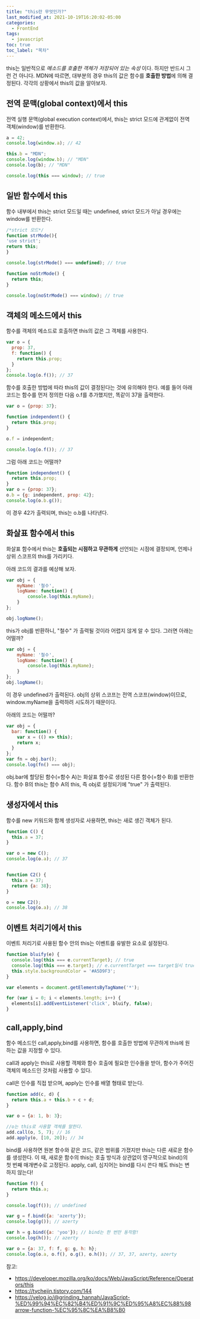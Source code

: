 ```yaml
---
title: "this란 무엇인가?"
last_modified_at: 2021-10-19T16:20:02-05:00
categories:
  - FrontEnd
tags:
  - javascript
toc: true
toc_label: "목차"
---
```


this는 일반적으로 *메소드를 호출한 객체가 저장되어 있는 속성* 이다. 하지만 반드시 그런 건 아니다. MDN에 따르면, 대부분의 경우 this의 값은 함수를 **호출한 방법**에 의해 결정된다. 각각의 상황에서 this의 값을 알아보자.

## 전역 문맥(global context)에서 this

전역 실행 문맥(global execution context)에서, this는 strict 모드에 관계없이 전역 객체(window)를 반환한다. 

```javascript
a = 42;
console.log(window.a); // 42

this.b = "MDN";
console.log(window.b); // "MDN"
console.log(b); // "MDN"

console.log(this === window); // true
```

## 일반 함수에서 this

함수 내부에서 this는 strict 모드일 때는 undefined, strict 모드가 아닐 경우에는 window를 반환한다.

```javascript
/*strict 모드*/
function strMode(){
'use strict';
return this;
}

console.log(strMode() === undefined); // true
```

```javascript
function noStrMode() {
  return this;
}

console.log(noStrMode() === window); // true
```

## 객체의 메소드에서 this

함수를 객체의 메소드로 호출하면 this의 값은 그 객체를 사용한다. 

```javascript
var o = {
  prop: 37,
  f: function() {
    return this.prop;
  }
};
console.log(o.f()); // 37
```
함수를 호출한 방법에 따라 this의 값이 결정된다는 것에 유의해야 한다. 예를 들어 아래 코드는 함수를 먼저 정의한 다음 o.f를 추가했지만, 똑같이 37을 출력한다. 

```javascript
var o = {prop: 37};

function independent() {
  return this.prop;
}

o.f = independent;

console.log(o.f()); // 37
```
그럼 아래 코드는 어떨까?

```javascript
function independent() {
  return this.prop;
}
var o = {prop: 37};
o.b = {g: independent, prop: 42};
console.log(o.b.g());
```

이 경우 42가 출력되며, this는 o.b를 나타낸다.

## 화살표 함수에서 this

화살표 함수에서 this는 **호출되는 시점하고 무관하게** 선언되는 시점에 결정되며, 언제나 상위 스코프의 this를 가리키다. 

아래 코드의 결과를 예상해 보자. 

```javascript
var obj = { 
    myName: '철수', 
    logName: function() { 
        console.log(this.myName); 
    }
};

obj.logName();
```
this가 obj를 반환하니, "철수" 가 출력될 것이라 어렵지 않게 알 수 있다. 그러면 아래는 어떨까?

```javascript
var obj = { 
    myName: '철수', 
    logName: function() { 
        console.log(this.myName); 
    }
};
obj.logName();
```
이 경우 undefined가 출력된다. obj의 상위 스코프는 전역 스코프(window)이므로, window.myName을 출력하려 시도하기 때문이다. 

아래의 코드는 어떨까?

```javascript
var obj = {
  bar: function() {
    var x = (() => this);
    return x;
  }
};
var fn = obj.bar();
console.log(fn() === obj);
```

obj.bar에 할당된 함수(=함수 A)는 화살표 함수로 생성된 다른 함수(=함수 B)를 반환한다. 함수 B의 this는 함수 A의 this, 즉 obj로 설정되기에 "true" 가 출력된다. 

## 생성자에서 this

함수를 new 키워드와 함께 생성자로 사용하면, this는 새로 생긴 객체가 된다. 

```javascript
function C() {
  this.a = 37;
}

var o = new C();
console.log(o.a); // 37


function C2() {
  this.a = 37;
  return {a: 38};
}

o = new C2();
console.log(o.a); // 38
```

## 이벤트 처리기에서 this

이벤트 처리기로 사용된 함수 안의 this는 이벤트를 유발한 요소로 설정된다.

```javascript
function bluify(e) {
  console.log(this === e.currentTarget); // true
  console.log(this === e.target); // e.currentTarget === target일시 true
  this.style.backgroundColor = '#A5D9F3';
}

var elements = document.getElementsByTagName('*');

for (var i = 0; i < elements.length; i++) {
  elements[i].addEventListener('click', bluify, false);
}
```
## call,apply,bind

함수 메소드인 call,apply,bind를 사용하면, 함수를 호출한 방법에 무관하게 this에 원하는 값을 지정할 수 있다. 

call과 apply는 this로 사용할 객체와 함수 호출에 필요한 인수들을 받아, 함수가 주어진 객체의 메소드인 것처럼 사용할 수 있다. 

call은 인수를 직접 받으며, apply는 인수를 배열 형태로 받는다. 

```javascript
function add(c, d) {
  return this.a + this.b + c + d;
}

var o = {a: 1, b: 3};

//o는 this로 사용할 객체를 말한다. 
add.call(o, 5, 7); // 16
add.apply(o, [10, 20]); // 34
```

bind를 사용하면 원본 함수와 같은 코드, 같은 범위를 가졌지만 this는 다른 새로운 함수를 생성한다. 이 때, 새로운 함수의 this는 호출 방식과 상관없이 영구적으로 bind()의 첫 번째 매개변수로 고정된다. apply, call, 심지어는 bind를 다시 쓴다 해도 this는 변하지 않는다!

```javascript
function f() {
  return this.a;
}

console.log(f()); // undefined

var g = f.bind({a: 'azerty'});
console.log(g()); // azerty

var h = g.bind({a: 'yoo'}); // bind는 한 번만 동작함!
console.log(h()); // azerty

var o = {a: 37, f: f, g: g, h: h};
console.log(o.a, o.f(), o.g(), o.h()); // 37, 37, azerty, azerty
```


참고: 
- https://developer.mozilla.org/ko/docs/Web/JavaScript/Reference/Operators/this
- https://tychejin.tistory.com/144
- https://velog.io/@grinding_hannah/JavaScript-%ED%99%94%EC%82%B4%ED%91%9C%ED%95%A8%EC%88%98arrow-function-%EC%95%8C%EA%B8%B0